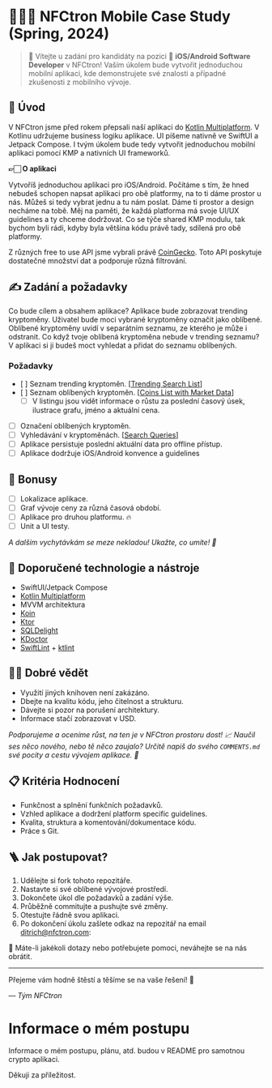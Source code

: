 # 🧑🏻‍🚀 NFCtron Mobile Case Study (Spring, 2024)

>👋 Vítejte u zadání pro kandidáty na pozici 📲 **iOS/Android Software Developer** v NFCtron! Vaším úkolem bude
vytvořit jednoduchou mobilní aplikaci, kde demonstrujete své znalosti a případné zkušenosti z mobilního vývoje.

## 🎯 Úvod

V NFCtron jsme před rokem přepsali naší aplikaci do [Kotlin Multiplatform](https://kotlinlang.org/docs/multiplatform.html).
V Kotlinu udržujeme business logiku aplikace. UI píšeme nativně ve SwiftUI a Jetpack Compose.
I tvým úkolem bude tedy vytvořit jednoduchou mobilní aplikaci pomocí KMP a nativních UI frameworků.

**👉🏻 O aplikaci**

Vytvoříš jednoduchou aplikaci pro iOS/Android. Počítáme s tím, že hned nebudeš schopen napsat aplikaci pro obě platformy, na to ti dáme prostor u nás. Můžeš si tedy vybrat jednu a tu nám poslat.
Dáme ti prostor a design necháme na tobě. Měj na paměti, že každá platforma má svoje UI/UX guidelines a ty chceme dodržovat.
Co se týče shared KMP modulu, tak bychom byli rádi, kdyby byla většina kódu právě tady, sdílená pro obě platformy.

Z různých free to use API jsme vybrali právě [CoinGecko](https://docs.coingecko.com/reference/introduction). Toto API poskytuje dostatečné množství dat a podporuje různá filtrování.

## ✍️ Zadání a požadavky
Co bude cílem a obsahem aplikace? Aplikace bude zobrazovat trending kryptoměny. Uživatel bude moci vybrané kryptoměny označit jako oblíbené. Oblíbené kryptoměny uvidí v separátním seznamu, ze kterého je může i odstranit.
Co když tvoje oblíbená kryptoměna nebude v trending seznamu? V aplikaci si ji budeš moct vyhledat a přidat do seznamu oblíbených.

### Požadavky
- [ ] Seznam trending kryptoměn. [[Trending Search List](https://docs.coingecko.com/reference/trending-search)]
- [ ] Seznam oblíbených kryptoměn. [[Coins List with Market Data](https://docs.coingecko.com/reference/coins-markets)]
  - [ ] V listingu jsou vidět informace o růstu za poslední časový úsek, ilustrace grafu, jméno a aktuální cena.
- [ ] Označení oblíbených kryptoměn.
- [ ] Vyhledávání v kryptoměnách. [[Search Queries](https://docs.coingecko.com/reference/search-data)]
- [ ] Aplikace persistuje poslední aktuální data pro offline přístup.
- [ ] Aplikace dodržuje iOS/Android konvence a guidelines

## 🌟 Bonusy
- [ ] Lokalizace aplikace.
- [ ] Graf vývoje ceny za různá časová období.
- [ ] Aplikace pro druhou platformu. 🔥
- [ ] Unit a UI testy.

_A dalším vychytávkám se meze nekladou! Ukažte, co umíte! 💫_

## 🔨 Doporučené technologie a nástroje
- SwiftUI/Jetpack Compose
- [Kotlin Multiplatform](https://kotlinlang.org/docs/multiplatform.html)
- MVVM architektura
- [Koin](https://insert-koin.io)
- [Ktor](https://ktor.io)
- [SQLDelight](https://github.com/cashapp/sqldelight)
- [KDoctor](https://github.com/Kotlin/kdoctor)
- [SwiftLint](https://github.com/realm/SwiftLint) + [ktlint](https://github.com/pinterest/ktlint)

## ☝🏻 Dobré vědět
- Využití jiných knihoven není zakázáno.
- Dbejte na kvalitu kódu, jeho čitelnost a strukturu.
- Dávejte si pozor na porušení architektury.
- Informace stačí zobrazovat v USD.

_Podporujeme a oceníme růst, na ten je v NFCtron prostoru dost! 📈 Naučil ses něco nového, nebo tě něco zaujalo? Určitě napiš do svého _`COMMENTS.md`_ své pocity a cestu vývojem aplikace. 🚀_

## 📋 Kritéria Hodnocení
- Funkčnost a splnění funkčních požadavků.
- Vzhled aplikace a dodržení platform specific guidelines.
- Kvalita, struktura a komentování/dokumentace kódu.
- Práce s Git.

## 🪜 Jak postupovat?
1. Udělejte si fork tohoto repozitáře.
2. Nastavte si své oblíbené vývojové prostředí.
3. Dokončete úkol dle požadavků a zadání výše.
4. Průběžně commitujte a pushujte své změny.
5. Otestujte řádně svou aplikaci.
6. Po dokončení úkolu zašlete odkaz na repozitář na email [ditrich@nfctron.com](mailto:ditrich@nfctron.com):


📧 Máte-li jakékoli dotazy nebo potřebujete pomoci, neváhejte se na nás obrátit.

---

Přejeme vám hodně štěstí a těšíme se na vaše řešení! 🌟

_–– Tým NFCtron_


# Informace o mém postupu
Informace o mém postupu, plánu, atd. budou v README pro samotnou crypto aplikaci. 

Děkuji za příležitost.